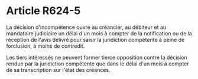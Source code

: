 # Article R624-5

La décision d'incompétence ouvre au créancier, au débiteur et au mandataire judiciaire un délai d'un mois à compter de la notification ou de la réception de l'avis délivré pour saisir la juridiction compétente à peine de forclusion, à moins de contredit.

Les tiers intéressés ne peuvent former tierce opposition contre la décision rendue par la juridiction compétente que dans le délai d'un mois à compter de sa transcription sur l'état des créances.
